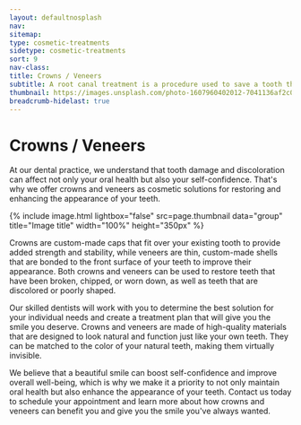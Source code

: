 ```yaml
---
layout: defaultnosplash
nav: 
sitemap: 
type: cosmetic-treatments
sidetype: cosmetic-treatments
sort: 9
nav-class: 
title: Crowns / Veneers
subtitle: A root canal treatment is a procedure used to save a tooth that has been infected or is at risk of infection.
thumbnail: https://images.unsplash.com/photo-1607960402012-7041136af2c0?ixlib=rb-4.0.3&ixid=MnwxMjA3fDB8MHxwaG90by1wYWdlfHx8fGVufDB8fHx8&auto=format&fit=crop&w=2070&q=80
breadcrumb-hidelast: true
---
```


# Crowns / Veneers

At our dental practice, we understand that tooth damage and discoloration can affect not only your oral health but also your self-confidence. That's why we offer crowns and veneers as cosmetic solutions for restoring and enhancing the appearance of your teeth.

{% include image.html lightbox="false" src=page.thumbnail data="group" title="Image title" width="100%" height="350px" %}

Crowns are custom-made caps that fit over your existing tooth to provide added strength and stability, while veneers are thin, custom-made shells that are bonded to the front surface of your teeth to improve their appearance. Both crowns and veneers can be used to restore teeth that have been broken, chipped, or worn down, as well as teeth that are discolored or poorly shaped.

Our skilled dentists will work with you to determine the best solution for your individual needs and create a treatment plan that will give you the smile you deserve. Crowns and veneers are made of high-quality materials that are designed to look natural and function just like your own teeth. They can be matched to the color of your natural teeth, making them virtually invisible.

We believe that a beautiful smile can boost self-confidence and improve overall well-being, which is why we make it a priority to not only maintain oral health but also enhance the appearance of your teeth. Contact us today to schedule your appointment and learn more about how crowns and veneers can benefit you and give you the smile you've always wanted.
